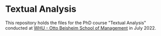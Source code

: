 # Textual Analysis

This repository holds the files for the PhD course "Textual Analysis"
    conducted at [WHU - Otto Beisheim School of Management](https://www.whu.edu)
    in July 2022.
